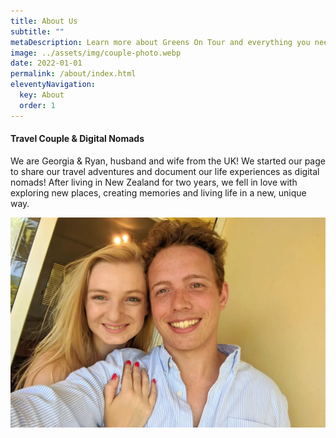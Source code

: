 ```yaml
---
title: About Us
subtitle: ""
metaDescription: Learn more about Greens On Tour and everything you need to know about how we got started. 
image: ../assets/img/couple-photo.webp 
date: 2022-01-01
permalink: /about/index.html
eleventyNavigation:
  key: About
  order: 1
---
```

#### Travel Couple & Digital Nomads

We are Georgia & Ryan, husband and wife from the UK! We started our page to share our travel adventures and document our life experiences as digital nomads! After living in New Zealand for two years,  we fell in love with exploring new places, creating memories and living life in a new, unique way. 

![Couple Photo](/src/assets/img/couple-photo.webp "Couple Photo")